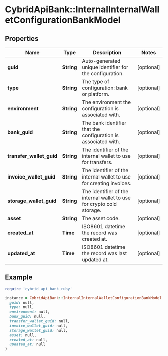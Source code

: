 # CybridApiBank::InternalInternalWalletConfigurationBankModel

## Properties

| Name | Type | Description | Notes |
| ---- | ---- | ----------- | ----- |
| **guid** | **String** | Auto-generated unique identifier for the configuration. | [optional] |
| **type** | **String** | The type of configuration: bank or platform. | [optional] |
| **environment** | **String** | The environment the configuration is associated with. | [optional] |
| **bank_guid** | **String** | The bank identifier that the configuration is associated with. | [optional] |
| **transfer_wallet_guid** | **String** | The identifier of the internal wallet to use for transfers. | [optional] |
| **invoice_wallet_guid** | **String** | The identifier of the internal wallet to use for creating invoices. | [optional] |
| **storage_wallet_guid** | **String** | The identifier of the internal wallet to use for crypto cold storage. | [optional] |
| **asset** | **String** | The asset code. | [optional] |
| **created_at** | **Time** | ISO8601 datetime the record was created at. | [optional] |
| **updated_at** | **Time** | ISO8601 datetime the record was last updated at. | [optional] |

## Example

```ruby
require 'cybrid_api_bank_ruby'

instance = CybridApiBank::InternalInternalWalletConfigurationBankModel.new(
  guid: null,
  type: null,
  environment: null,
  bank_guid: null,
  transfer_wallet_guid: null,
  invoice_wallet_guid: null,
  storage_wallet_guid: null,
  asset: null,
  created_at: null,
  updated_at: null
)
```

